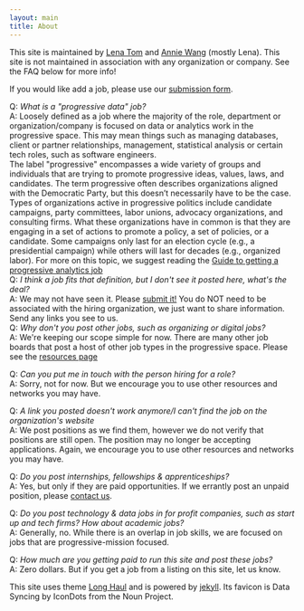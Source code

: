 ```yaml
---
layout: main
title: About
---
```


This site is maintained by [Lena Tom](mailto:lena@progressivedatajobs.org) and [Annie Wang](mailto:annie@progressivedatajobs.org) (mostly Lena). This site is not maintained in association with any organization or company. See the FAQ below for more info!

If you would like add a job, please use our [submission form](/submit/).

Q: *What is a "progressive data" job?*
<br>A: Loosely defined as a job where the majority of the role, department or organization/company is focused on data or analytics work in the progressive space. This may mean things such as managing databases, client or partner relationships, management, statistical analysis or certain tech roles, such as software engineers. 
<br>The label "progressive" encompasses a wide variety of groups and individuals that are trying to promote progressive ideas, values, laws, and candidates. The term progressive often describes organizations aligned with the Democratic Party, but this doesn’t necessarily have to be the case. Types of organizations active in progressive politics include candidate campaigns, party committees, labor unions, advocacy organizations, and consulting firms. What these organizations have in common is that they are engaging in a set of actions to promote a policy, a set of policies, or a candidate. Some campaigns only last for an election cycle (e.g., a presidential campaign) while others will last for decades (e.g., organized labor).
For more on this topic, we suggest reading the [Guide to getting a progressive analytics job](https://www.guide.progressivedatajobs.org/)
<br>
Q: *I think a job fits that definition, but I don't see it posted here, what's the deal?*
<br>A: We may not have seen it. Please [submit it!](/submit/) You do NOT need to be associated with the hiring organization, we just want to share information. Send any links you see to us.
<br>
Q: *Why don't you post other jobs, such as organizing or digital jobs?*
<br>A: We're keeping our scope simple for now. There are many other job boards that post a host of other job types in the progressive space. Please see the [resources page](/resources/)

Q: *Can you put me in touch with the person hiring for a role?*
<br>A: Sorry, not for now. But we encourage you to use other resources and networks you may have.

Q: *A link you posted doesn't work anymore/I can't find the job on the organization's website*
<br>A: We post positions as we find them, however we do not verify that positions are still open. The position may no longer be accepting applications. Again, we encourage you to use other resources and networks you may have.

Q: *Do you post internships, fellowships & apprenticeships?*
<br>A: Yes, but only if they are paid opportunities. If we errantly post an unpaid position, please [contact us](mailto:lena@progressivedatajobs.org).

Q: *Do you post technology & data jobs in for profit companies, such as start up and tech firms? How about academic jobs?*
<br> A: Generally, no. While there is an overlap in job skills, we are focused on jobs that are progressive-mission focused. 

Q: *How much are you getting paid to run this site and post these jobs?*
<br> A: Zero dollars. But if you get a job from a listing on this site, let us know. 

This site uses theme 
<a href="https://github.com/brianmaierjr/long-haul">Long Haul</a> and is powered by <a href="https://github.com/jekyll/jekyll">jekyll</a>. Its favicon is Data Syncing by IconDots from the Noun Project.


